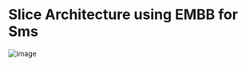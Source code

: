# Slice Architecture using EMBB for Sms

![image](https://github.com/FRA-UAS/mobcomwise23-24-team_5gtechtribe/assets/116576484/9907ebce-70fe-480f-a520-f44d443b9011)
